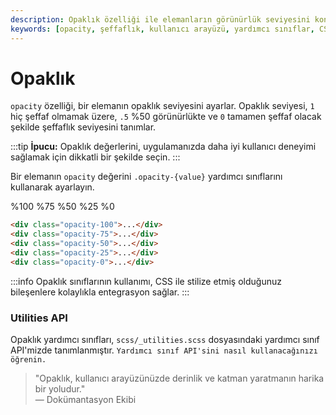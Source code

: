 ```yaml
---
description: Opaklık özelliği ile elemanların görünürlük seviyesini kontrol edin. Opaklık değerleri ile kullanıcı arayüzünüze farklı şeffaflık düzeyleri ekleyin.
keywords: [opacity, şeffaflık, kullanıcı arayüzü, yardımcı sınıflar, CSS özellikleri]
---
```


# Opaklık

`opacity` özelliği, bir elemanın opaklık seviyesini ayarlar. Opaklık seviyesi, `1` hiç şeffaf olmamak üzere, `.5` %50 görünürlükte ve `0` tamamen şeffaf olacak şekilde şeffaflık seviyesini tanımlar.

:::tip
**İpucu:** Opaklık değerlerini, uygulamanızda daha iyi kullanıcı deneyimi sağlamak için dikkatli bir şekilde seçin.
:::

Bir elemanın `opacity` değerini `.opacity-{value}` yardımcı sınıflarını kullanarak ayarlayın.


  %100
  %75
  %50
  %25
  %0


```html
<div class="opacity-100">...</div>
<div class="opacity-75">...</div>
<div class="opacity-50">...</div>
<div class="opacity-25">...</div>
<div class="opacity-0">...</div>
```

:::info
Opaklık sınıflarının kullanımı, CSS ile stilize etmiş olduğunuz bileşenlere kolaylıkla entegrasyon sağlar.
:::

### Utilities API

Opaklık yardımcı sınıfları, `scss/_utilities.scss` dosyasındaki yardımcı sınıf API'mizde tanımlanmıştır. `Yardımcı sınıf API'sini nasıl kullanacağınızı öğrenin.`

> "Opaklık, kullanıcı arayüzünüzde derinlik ve katman yaratmanın harika bir yoludur."  
> — Dokümantasyon Ekibi

